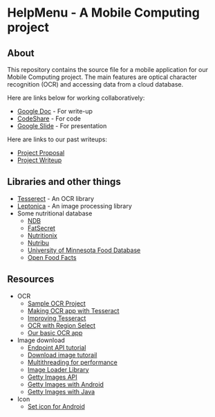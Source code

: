 # HelpMenu - A Mobile Computing project

## About

This repository contains the source file for a mobile application for our Mobile Computing project. The main features are optical character recognition (OCR) and accessing data from a cloud database.

Here are links below for working collaboratively:
* [Google Doc](https://docs.google.com/document/d/1La6xjVjESy36MXQehjWQiXwc5NzL5sCW75fLBWc1nQA/edit?usp=sharing) - For write-up
* [CodeShare](http://codeshare.io/yY68N) - For code
* [Google Slide](https://docs.google.com/presentation/d/1vn_FBWc3WaTStfs7Aj41D0ZsQemE-G5B8xW2dnbY984/edit?usp=sharing) - For presentation

Here are links to our past writeups:
* [Project Proposal](https://docs.google.com/document/d/1W3ZimpzPykjIOIE-W7bwjfphbVhfIkJ4bvI-KBqvIHc/edit?usp=sharing)
* [Project Writeup](https://docs.google.com/document/d/1arQo58Bf_xCCFifa-CMESClPDctskhQzk6FiiXTozNU/edit?usp=sharing)

## Libraries and other things

* [Tesserect](https://code.google.com/p/tesseract-ocr/) - An OCR library
* [Leptonica](http://leptonica.com/) - An image processing library
* Some nutritional database
  * [NDB](http://ndb.nal.usda.gov/ndb/api/doc)
  * [FatSecret](http://platform.fatsecret.com/api/)
  * [Nutritionix](http://www.nutritionix.com/api)
  * [Nutribu](http://developer.nutribu.com/)
  * [University of Minnesota Food Database](http://www.ncc.umn.edu/products/databasefaqs.html)
  * [Open Food Facts](http://world.openfoodfacts.org/data)

## Resources
* OCR
  * [Sample OCR Project](https://github.com/GautamGupta/Simple-Android-OCR)
  * [Making OCR app with Tesseract](http://gaut.am/making-an-ocr-android-app-using-tesseract/#comment-184181)
  * [Improving Tesseract](https://code.google.com/p/tesseract-ocr/wiki/ImproveQuality)
  * [OCR with Region Select](http://www.codeproject.com/Tips/840623/Android-Character-Recognition)
  * [Our basic OCR app](https://drive.google.com/file/d/0Bwf1H0Z5oTjqd3BCczdHTmd5b2c/view?usp=sharing)
* Image download
  * [Endpoint API tutorial](http://rominirani.com/2014/08/27/gradle-tutorial-part-10-consuming-endpoints-in-android-code/)
  * [Download image tutorail](http://javatechig.com/android/download-image-using-asynctask-in-android)
  * [Multithreading for performance](http://android-developers.blogspot.com/2010/07/multithreading-for-performance.html)
  * [Image Loader Library](https://github.com/nostra13/Android-Universal-Image-Loader)
  * [Getty Images API](https://github.com/gettyimages/gettyimages-api)
  * [Getty Images with Android](http://01siddharth.blogspot.com/2014/08/using-getty-images-api-to-get-images-in.html)
  * [Getty Images with Java](https://github.com/gettyimages/gettyimages-api/blob/master/oauth2.md#client-credentials-flow)
* Icon
  * [Set icon for Android](http://stackoverflow.com/questions/5350624/set-icon-for-android-application)
